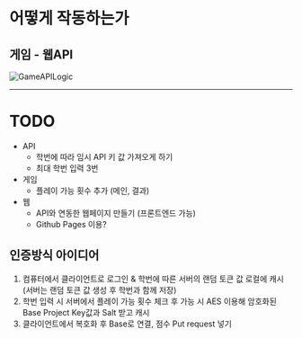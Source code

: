 # 어떻게 작동하는가
## 게임 - 웹API
![GameAPILogic](https://github.com/sserve-kr/DodgeGame/blob/064b8dab83a46a4297cdbc4cdb9aee75d57a068d/logicdraws/logic-GameAPILogic.drawio.png)

---

# TODO
+ API
  - 학번에 따라 임시 API 키 값 가져오게 하기
  - 최대 학번 입력 3번
+ 게임
  - 플레이 가능 횟수 추가 (메인, 결과)
+ 웹
  - API와 연동한 웹페이지 만들기 (프론트엔드 가능)
  - Github Pages 이용?
  
## 인증방식 아이디어
1. 컴퓨터에서 클라이언트로 로그인 & 학번에 따른 서버의 랜덤 토큰 값 로컬에 캐시 (서버는 랜덤 토큰 값 생성 후 학번과 함께 저장)
2. 학번 입력 시 서버에서 플레이 가능 횟수 체크 후 가능 시 AES 이용해 암호화된 Base Project Key값과 Salt 받고 캐시
3. 클라이언트에서 복호화 후 Base로 연결, 점수 Put request 넣기
